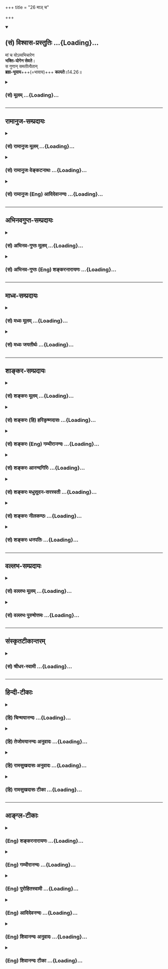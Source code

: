 +++
title = "26 माञ् च"

+++
<div class="js_include" newlevelforh1="2" title="(सं) विश्वास-प्रस्तुतिः" unfilled url="/mahAbhAratam/shlokashaH/06-bhIShma-parva/03-bhagavad-gItA-parva/saMskRtam/vishvAsa-prastutiH/14_guNa-traya-vibhAga-y/26_mA~n_cha.md">
<details open><summary><h2>(सं) विश्वास-प्रस्तुतिः ...{Loading}...</h2></summary>

मां च योऽव्यभिचारेण  
**भक्ति-योगेन सेवते**।  
स गुणान् समतीत्यैतान्  
**ब्रह्म-भूयाय**+++(=भावाय)+++ **कल्पते**॥14.26॥
</details>
</div>
<div class="js_include collapsed" newlevelforh1="3" title="(सं) मूलम्" unfilled url="/mahAbhAratam/shlokashaH/06-bhIShma-parva/03-bhagavad-gItA-parva/saMskRtam/mUlam/14_guNa-traya-vibhAga-y/26_mA~n_cha.md">
<details><summary><h3>(सं) मूलम् ...{Loading}...</h3></summary>

मां च योऽव्यभिचारेण भक्तियोगेन सेवते।  
स गुणान्समतीत्यैतान् ब्रह्मभूयाय कल्पते।।14.26।।
</details>
</div>


_________________
## रामानुज-सम्प्रदायः
<div class="js_include collapsed" newlevelforh1="3" title="(सं) रामानुजः मूलम्" unfilled url="/mahAbhAratam/shlokashaH/06-bhIShma-parva/03-bhagavad-gItA-parva/saMskRtam/rAmAnujaH/mUlam/14_guNa-traya-vibhAga-y/26_mA~n_cha.md">
<details><summary><h3>(सं) रामानुजः मूलम् ...{Loading}...</h3></summary>

।।14.26।। नान्यं गुणेभ्यः कर्तारम् (गीता 14।।19) इत्यादिना उक्तेन
प्रकृत्यात्मविवेकानुसंधानमात्रेण न गुणात्ययः संपत्स्यते; तस्य
अनादिकालप्रवृत्तविपरीतवासनाबाध्यत्वसंभवात्।।**मां** सत्यसंकल्पं
परमकारुणिकम् आश्रितवात्सल्यजलधिम् **अव्यभिचारेण** ऐकान्त्यविशिष्टेन
**भक्तियोगेन च यः सेवते; स एतान्** सत्त्वादीन् गुणान् दुरत्ययान्
**अतीत्य ब्रह्मभूयाय** ब्रह्मत्वाय **कल्पते** ब्रह्मभावयोग्यो भवति;
यथावस्थितम् आत्मानम् अमृतम् अव्ययं प्राप्नोति इत्यर्थः।

</details>
</div>
<div class="js_include collapsed" newlevelforh1="3" title="(सं) रामानुजः वेङ्कटनाथः" unfilled url="/mahAbhAratam/shlokashaH/06-bhIShma-parva/03-bhagavad-gItA-parva/saMskRtam/rAmAnujaH/venkaTanAthaH/14_guNa-traya-vibhAga-y/26_mA~n_cha.md">
<details><summary><h3>(सं) रामानुजः वेङ्कटनाथः ...{Loading}...</h3></summary>

  
  
।।14.26।। तत्रमां च इतिश्लोकेन पृथगुपायविधिशङ्काव्युदासायाह -- अथेति।
गुणात्ययहेतुषु अप्रधानकथनानन्तरमित्यर्थः। अत एव
हिप्रधानहेतुमाहेत्युक्तम्। नान्यमित्यादि दृष्टद्वारोपकारकाणां
प्रतिबन्धकभूयस्तया केवलानां न कार्यकरत्वमिति भावः। माम् इत्यनेन
वासनापर्यन्तानादिप्रतिबन्धकप्रशमनौपयिकगुणयोगविवक्षामाह --
सत्यसङ्कल्पमित्यादिना। पराभिध्यानात्तु तिरोहितं ततो ह्यस्य बन्धविपर्ययौ
\[ब्र.सू.3।2।5\] इति सूत्रोक्तेप्रकारेण
बन्धसङ्कल्पवत्तन्निवर्तनसङ्कल्पोऽपि परमात्मनो न प्रतिहन्येतेति भावः।
सत्यसङ्कल्पस्यापि समत्वादौदासीन्यपरिहाराय परमकारुणिकत्वोक्तिः। सदोषेषु
संसारिषु करुणायाः कोऽवकाशः इत्यत्राहआश्रितवात्सल्यजलधिमिति। एवं
निग्रहानुग्रहसाधारणस्य सत्यसङ्कल्पत्वस्य अनुग्रहप्रावण्यप्रदर्शनार्थं
कारुण्यवात्सल्यरूपगुणद्वयमुक्तम्। अव्यभिचारो देवतान्तरादिपरित्यागरूप
इत्यभिप्रायेणाहऐकान्त्यविशिष्टेनेति। भक्तियोगेन सह तदङ्गानां
पूर्वोक्तानां समुच्चयार्थश्चशब्दः। तैरपि परमात्मैव हि सेव्यते। एतान्
इत्यनेन गुणानां बन्धकत्वं पूर्वोक्तं परामृश्यत
इत्यभिप्रायेणाहदुरत्ययानिति। एतेनदैवी ह्येषा गुणमयी \[7।14\]
इत्यादिश्लोकोक्तमपि स्मारितम्। कल्पते इत्यनेनाभिप्रेतमाहब्रह्मभावयोग्यो
भवतीति। कोऽसौ जीवस्य ब्रह्मभावः का च तद्योग्यता
इत्यत्राहयथावस्थितमिति। ब्रह्मभूतः प्रसन्नात्मा \[18।54\] इत्यादिष्विव
अमृतत्वाव्ययत्वादिभिर्ब्रह्मसाम्यमेव श्रुत्यादिसिद्धमिह ब्रह्मभावः तच्च
ब्रह्मसमं रूपंजन्ममृत्युजरादुःखैर्विमुक्तोऽमृतमश्नुते \[14।20\]देहे
देहिनमव्ययम् \[14।5\] इत्यादिभिरिहैवोक्तम्। अनन्तरश्लोके
चअमृतस्याव्ययस्य च \[14।27\] इति विशेष्यत इति भावः।
साङ्गेनैकान्तिकभक्तियोगेन सेवितोऽहमेव मुमुक्षोर्मोक्षप्रद इत्युक्तं
भवति।  
  

</details>
</div>
<div class="js_include collapsed" newlevelforh1="3" title="(सं) रामानुजः (Eng) आदिदेवानन्दः" unfilled url="/mahAbhAratam/shlokashaH/06-bhIShma-parva/03-bhagavad-gItA-parva/saMskRtam/rAmAnujaH/english/AdidevAnandaH/14_guNa-traya-vibhAga-y/26_mA~n_cha.md">
<details><summary><h3>(सं) रामानुजः (Eng) आदिदेवानन्दः ...{Loading}...</h3></summary>

14.26 The state of transcendence of Gunas is not attained merely by reflecting on the difference between the Prakrti and the self as declared in the text such as, 'When the seer beholds no agent of action other than the Gunas, then he transcends the Gunas, for it is liable then to be sublated by contrary subtle impressions (Vasanas) which have continued from beginningless time. He who, with unswerving Bhakti Yoga,
namely, one-pointed Bhakti Yoga, serves Me of true-resolve, supremely compassionate and the ocean of parental affection for supplicants - such a man crosses over the Gunas of Sattva etc., which are otherwise invincible. He becomes worthy for brahmabhuya, the state of brahman i.e., he becomes alified for the state of brahman. The meaning is that he attains the self as It really is, immortal and immutable.

</details>
</div>


_________________
## अभिनवगुप्त-सम्प्रदायः
<div class="js_include collapsed" newlevelforh1="3" title="(सं) अभिनव-गुप्तः मूलम्" unfilled url="/mahAbhAratam/shlokashaH/06-bhIShma-parva/03-bhagavad-gItA-parva/saMskRtam/abhinava-guptaH/mUlam/14_guNa-traya-vibhAga-y/26_mA~n_cha.md">
<details><summary><h3>(सं) अभिनव-गुप्तः मूलम् ...{Loading}...</h3></summary>

।।14.26।। मां चेति। अनेन मूलभूतमुपायमुपदिशति। च शब्दोऽवधारणे -- यो मामेव
सेवते। अनेन फलादिसाकाङ्क्षो मामङ्गत्वेनाश्रयति; फलं प्रधानतया इति
निरस्तः। अत एव न अस्याव्यभिचारिणी भक्तिः फलं प्रति ह्यसौ आस्थावान् इति।
यस्तु फलं किंचिदपि अनभिलष्यन् किमेतदलीकमनुतिष्ठसि +++(;N किमिति तदलीक -- )+++
इति पर्यनुयुज्यमानोऽपि; निरन्तरभगवद्भक्तिवेधविद्रुतान्तःकरणतया
कण्टकितरोमवान् +++(S उत्कण्टकित -- )+++ ; वेपमानतनुः
विस्फारितनयनयुगलपरिवर्तमानसलिलसंपातः +++(;N विस्फारतरनयन -- )+++
तूष्णींभावेनैवोत्तरं प्रयच्छति; स एवाव्यभिचारिण्या भगवतो महेश्वरस्य
अग्रशक्त्या +++(N उग्रशक्त्या)+++ भक्त्या पवित्रीकृतो नान्य इति ज्ञेयम्।

</details>
</div>
<div class="js_include collapsed" newlevelforh1="3" title="(सं) अभिनव-गुप्तः (Eng) शङ्करनारायणः" unfilled url="/mahAbhAratam/shlokashaH/06-bhIShma-parva/03-bhagavad-gItA-parva/saMskRtam/abhinava-guptaH/english/shankaranArAyaNaH/14_guNa-traya-vibhAga-y/26_mA~n_cha.md">
<details><summary><h3>(सं) अभिनव-गुप्तः (Eng) शङ्करनारायणः ...{Loading}...</h3></summary>

14.26 Mam ca etc. By this \[verse the Lord\] teaches the basic means.
Here the word ca has been used in the sense of affirmation in exclusion
of all other things. \[So the meaning is\] : 'He, who serves Me
exclusively'. Hence, craving for fruits etc. \[of action\], whosoever
takes hold of that fruit as his principal aim, but Me (the Supreme) as a
subsidiary one-he is excluded by this interpretation. Because the
devotion of this person is not unfailing. For, he has consideration for
fruit \[alone\]. On the other hand, he who does not entertain any desire
for any fruit; who, even when estioned \[by somody as\] 'Why do you
under-take this desagreeable (foolish) act ;' would give reply by
silence alone, shedding tears that roll on his both the eyes wide open,
and having shake in body and bodily hair thrilled-\[all\] due to his
internal organ, agitated on account of being struck by the incessant
devotion towards the Bhagavat-it should be born in mind that this person
alone, not anybody else, in purified by the unfailing devotion which is
(nothing but) the foremost Energy (Grace) of the Bhagavat, the Supreme
Lord.

</details>
</div>


_________________
## माध्व-सम्प्रदायः
<div class="js_include collapsed" newlevelforh1="3" title="(सं) मध्वः मूलम्" unfilled url="/mahAbhAratam/shlokashaH/06-bhIShma-parva/03-bhagavad-gItA-parva/saMskRtam/madhvaH/mUlam/14_guNa-traya-vibhAga-y/26_mA~n_cha.md">
<details><summary><h3>(सं) मध्वः मूलम् ...{Loading}...</h3></summary>

।।14.26।। ब्रह्मवत्प्रकृतिवद्भगवत्प्रियत्वं ब्रह्मभूयम्। न तु
तावत्प्रियत्वं; किन्तु प्रियत्वमात्रम्। बद्धा वापि तु मुक्ता वा न
रमावत्प्रिया हरेः इति पाद्मे। भूयाय भवाय।

</details>
</div>
<div class="js_include collapsed" newlevelforh1="3" title="(सं) मध्वः जयतीर्थः" unfilled url="/mahAbhAratam/shlokashaH/06-bhIShma-parva/03-bhagavad-gItA-parva/saMskRtam/madhvaH/jayatIrthaH/14_guNa-traya-vibhAga-y/26_mA~n_cha.md">
<details><summary><h3>(सं) मध्वः जयतीर्थः ...{Loading}...</h3></summary>

।।14.26।। ब्रह्मभूयाय इत्यस्य परब्रह्मत्वायेति व्याख्यानं
प्रमाणविरुद्धमिति भावेनान्यथा व्याचष्टे -- **ब्रह्मवदि**ति। नात्र
ब्रह्मशब्दं परं ब्रह्म; किन्तुमम योनिर्महद्ब्रह्म \[14।3\] इति प्रकृता
प्रकृतिरेवब्रह्मणो हि प्रतिष्ठाऽहं \[13।27\] इत्युत्तरवाक्यात्। तद्भूयं
च न तादात्म्यं; किन्तु तद्वद्भगवत्प्रियत्वमेव अन्यस्यान्यभावायोगादिति
भावः। तत्किं यावत्प्रकृतेर्भगवत्प्रियत्वं तावद्गुणातीतस्येत्यतः
सप्रमाणमाह -- **न त्वि**ति। तत्किं भूयशब्दः प्रियत्ववाची येनैवं
व्याख्यायते इत्यत आह -- **भूयाये**ति। भुवो भाव इति वचनाद्भावो भवनं
भूयशब्दार्थः। ब्रह्मवद्भावो ब्रह्मभूयम्। वदः सुपि \[अष्टा.3।1।106\] इति
सुबन्तमात्रस्योपपदस्यानुवृत्तेः। वत्यर्थस्य च वृत्तावन्तर्भावात्।
मयूरव्यंसकादिवत्। वत्यर्थश्च प्रियत्वमिति तदुक्तमिति भावः।

</details>
</div>


_________________
## शाङ्कर-सम्प्रदायः
<div class="js_include collapsed" newlevelforh1="3" title="(सं) शङ्करः मूलम्" unfilled url="/mahAbhAratam/shlokashaH/06-bhIShma-parva/03-bhagavad-gItA-parva/saMskRtam/shankaraH/mUlam/14_guNa-traya-vibhAga-y/26_mA~n_cha.md">
<details><summary><h3>(सं) शङ्करः मूलम् ...{Loading}...</h3></summary>

।।14.26।। --,**मां च** ईश्वरं नारायणं सर्वभूतहृदयाश्रितं **यो** यतिः
कर्मी वा **अव्यभिचारेण** न कदाचित् यो व्यभिचरति **भक्तियोगेन** भजनं
भक्तिः सैव योगः तेन भक्तियोगेन **सेवते; सः गुणान् समतीत्य एतान्**
यथोक्तान् **ब्रह्मभूयाय;** भवनं भूयः; ब्रह्मभूयाय ब्रह्मभवनाय मोक्षाय
**कल्पते** समर्थो भवति इत्यर्थः।। कुत एतदिति उच्यते --,

</details>
</div>
<div class="js_include collapsed" newlevelforh1="3" title="(सं) शङ्करः (हि) हरिकृष्णदासः" unfilled url="/mahAbhAratam/shlokashaH/06-bhIShma-parva/03-bhagavad-gItA-parva/saMskRtam/shankaraH/hindI/harikRShNadAsaH/14_guNa-traya-vibhAga-y/26_mA~n_cha.md">
<details><summary><h3>(सं) शङ्करः (हि) हरिकृष्णदासः ...{Loading}...</h3></summary>

।।14.26।। मनुष्य इन तीनों गुणोंसे किस प्रकार अतीत होता है इस प्रश्नका
उत्तर अब देते हैं --, जो संन्यासी या कर्मयोगी सब भूतोंके हृदयमें स्थित
मुझ परमेश्वर नारायणको; कभी व्यभिचरित ( विचलित ) न होनेवाले अव्यभिचारी
भक्तियोगद्वारा सेवन करता है -- भजनका नाम भक्ति है; वही योग है; उस
भक्तियोगके द्वारा जो मेरी सेवा करता है -- वह इन ऊपर कहे हुए गुणोंको
अतिक्रमण करके ब्रह्मलोकको पानेके लिये; अर्थात् मोक्ष प्राप्त करनेके लिये
योग्य समझा जाता है; अर्थात् ( मोक्ष प्राप्त करनेमें ) समर्थ होता है।

</details>
</div>
<div class="js_include collapsed" newlevelforh1="3" title="(सं) शङ्करः (Eng) गम्भीरानन्दः" unfilled url="/mahAbhAratam/shlokashaH/06-bhIShma-parva/03-bhagavad-gItA-parva/saMskRtam/shankaraH/english/gambhIrAnandaH/14_guNa-traya-vibhAga-y/26_mA~n_cha.md">
<details><summary><h3>(सं) शङ्करः (Eng) गम्भीरानन्दः ...{Loading}...</h3></summary>

14.26 And he-be he a monk or a man of action (rites and duties)-, yah,
who; sevate, serves; mam, Me, God, Narayana residing in the hearts of
all beings; avyabhicarena, through the unswerving-that which never
wavers-; bhakti-yogena, Yoga of Devotion-devotion \[Bhakti (devotion),
supreme Love, through which one becomes united (with God) is yoga.\]
itself being the Yoga-; sah, he; samatitya, having transcended; etan,
these; gunan, alities as described; kalpate, alifies, i.e. becomes fit;
brahma-bhuyaya,-bhuyah is the same as bhavanam-, for becoming Brahman,
for Liberation. How this is so is being stated:

</details>
</div>
<div class="js_include collapsed" newlevelforh1="3" title="(सं) शङ्करः आनन्दगिरिः" unfilled url="/mahAbhAratam/shlokashaH/06-bhIShma-parva/03-bhagavad-gItA-parva/saMskRtam/shankaraH/AnandagiriH/14_guNa-traya-vibhAga-y/26_mA~n_cha.md">
<details><summary><h3>(सं) शङ्करः आनन्दगिरिः ...{Loading}...</h3></summary>

।।14.26।। प्रश्नद्वयमेवं परिहृत्य तृतीयं प्रश्नं परिहरति -- **अधुनेति।**
मच्छब्दस्य संसारिविषयत्वं व्यावर्तयति -- **ईश्वरमिति।** तत्रैव
नारायणशब्दान्मूर्तिभेदो व्यावर्त्यते। तस्य ताटस्थ्यं व्यवच्छिनत्ति --
**सर्वेति।** मुख्यामुख्याधिकारिभेदेन विकल्पः। भक्तियोगस्य यादृच्छिकत्वं
व्यवच्छेत्तुमव्यभिचारेणेत्युक्तम्। तद्व्याचष्टे -- **नेति।** भजनं
परमप्रेमा स एव युज्यतेऽनेनेति योगः। सेवते पराक्चित्ततां विना
सदानुसंदधातीत्यर्थः। स भगवदनुकृतसम्यग्धीसंपन्नो
विद्वाञ्जीवन्नेवेत्यर्थः।

</details>
</div>
<div class="js_include collapsed" newlevelforh1="3" title="(सं) शङ्करः मधुसूदन-सरस्वती" unfilled url="/mahAbhAratam/shlokashaH/06-bhIShma-parva/03-bhagavad-gItA-parva/saMskRtam/shankaraH/madhusUdana-sarasvatI/14_guNa-traya-vibhAga-y/26_mA~n_cha.md">
<details><summary><h3>(सं) शङ्करः मधुसूदन-सरस्वती ...{Loading}...</h3></summary>

।।14.26।। अधुना कथमेतान्गुणानतिवर्तत इति तृतीयप्रश्नस्य प्रतिवचनमाह --
चस्त्वर्थः। मामेवेश्वरं नारायणं सर्वभूतान्तर्यामिणं मायया
क्षेत्रज्ञतामागतं परमानन्दघनं भगवन्तं वासुदेवमव्यभिचारेण परमप्रेमलक्षणेन
भक्तियोगेन द्वादशाध्यायोक्तेन यः सेवते सदा चिन्तयति स मद्भक्त एतान्
प्रागुक्तान् गुणान् समतीत्य,सम्यगतिक्रम्य द्वैतदर्शनेन बाधित्वा
ब्रह्मभूयाय ब्रह्मभवनाय मोक्षाय कल्पते समर्थो भवति। सर्वदा
भगवच्चिन्तनमेव गुणातीतत्वोपाय इत्यर्थः।

</details>
</div>
<div class="js_include collapsed" newlevelforh1="3" title="(सं) शङ्करः नीलकण्ठः" unfilled url="/mahAbhAratam/shlokashaH/06-bhIShma-parva/03-bhagavad-gItA-parva/saMskRtam/shankaraH/nIlakaNThaH/14_guNa-traya-vibhAga-y/26_mA~n_cha.md">
<details><summary><h3>(सं) शङ्करः नीलकण्ठः ...{Loading}...</h3></summary>

।।14.26।। अथ कथं त्रीन्गुणानतिवर्तत इत्यस्योत्तरं विवक्षन् साधनभूतासु
तिसृषु भूमिषु तृतीयां तनुमानसामाह -- **मां चेति।** यश्च साधको मां
प्रत्यगात्मानम्। चकारस्त्वर्थे पूर्वभूमिस्थापेक्षयास्य वैलक्षण्यं
द्योतयति। अव्यभिचारेण वृत्त्यन्तरानन्तरितेन भक्तियोगेन मयि भगवति
तैलधारावदविच्छिन्नवृत्तिप्रवाहिमनःप्रणिधानरूपेण,योगेन सेवते ध्यायति स
एवं सूक्ष्मीकृतचित्त एतान् गुणान् समतीत्य ध्यानपरिपाकान्ते सत्त्वमपि
बाधित्वा ब्रह्मभूयाय ब्रह्मभावाय कल्पते योग्यो भवति। भुवो भावे इति
भवतेर्भावे क्यप्।

</details>
</div>
<div class="js_include collapsed" newlevelforh1="3" title="(सं) शङ्करः धनपतिः" unfilled url="/mahAbhAratam/shlokashaH/06-bhIShma-parva/03-bhagavad-gItA-parva/saMskRtam/shankaraH/dhanapatiH/14_guNa-traya-vibhAga-y/26_mA~n_cha.md">
<details><summary><h3>(सं) शङ्करः धनपतिः ...{Loading}...</h3></summary>

।।14.26।। प्रस्नद्वयं समाधायेदानीं कथमेतान् त्रीन् गुणानतिवर्तते इति
तृतीयप्रश्नस्य प्रतिवचनमाह -- मामिति। चः पूर्वोक्तगुणातीतलक्षणस्य
मुमुक्षुणा प्रयत्नसाध्यस्य समुच्चयार्थः। मामीश्वरं नारायणं
सर्वभूतहृदयाश्रितं यो यतिः कर्मी वाऽव्यभिचारेण व्यभिचारशून्येन निष्कामेण
परमप्रेमलक्षणेन भजनं भक्तिः सैव यज्यतेऽनेनेति योगः तेन भक्तियोगेन
तत्त्वज्ञानोत्पादकेन सेवते विषयचिन्तां विहाय सदानुसंदधाति स
भगवदनुग्रहकृतसभ्यज्ञानसंपन्नो जीवन्नेवैतान्गुणान्यथोक्तान्समतीत्य
सभ्यगतिक्रम्य ब्रह्मभूयाय ब्रह्मभवनाय मोक्षाय कल्पते समर्थो भवतीत्यर्थः।

</details>
</div>


_________________
## वल्लभ-सम्प्रदायः
<div class="js_include collapsed" newlevelforh1="3" title="(सं) वल्लभः मूलम्" unfilled url="/mahAbhAratam/shlokashaH/06-bhIShma-parva/03-bhagavad-gItA-parva/saMskRtam/vallabhaH/mUlam/14_guNa-traya-vibhAga-y/26_mA~n_cha.md">
<details><summary><h3>(सं) वल्लभः मूलम् ...{Loading}...</h3></summary>

।।14.26।। किञ्च भक्तिमार्गीयस्य गुणातीतत्वं केवलगुणातीतभगवद्भक्त्येति
तथाह -- मां चेति। मां पुरुषोत्तमं अव्यभिचारेण सर्वात्मना ऐकान्तिकेन
भक्तियोगेन स्नेहयोगेन सेवते; स गुणानेतानतीत्य
ब्रह्मभूयायाक्षरब्रह्मभावाय कल्पते। एतेन अव्यभिचारिभक्तिमर्यादया
सेवतामपि ब्रह्मात्मप्राप्तिरुक्तानुषङ्गिकी अव्यभिचारिभक्तियोगोक्तिः। यथा
च श्रुतौ -- यो वै स्वां देवतामतियजते प्रस्थायै देवतायै च्यवते न
परीप्राप्नोति स पापीयान्भवति तमेवैकं जानथात्मानं अन्या वाचो विमुञ्चथ
अमृतस्यैष सेतुः \[मुं.उ.2।2।5\] इति। अत्रात्मत्वेन ज्ञानं
स्नेहभक्तिविषयत्वेन एवकारेण व्यभिचारिणीभक्तिव्यावृत्तिरनूद्यते
अयमेवामृतस्य त्रिगुणात्मकरूपमोक्षस्य सेतुरित्यर्थः।

</details>
</div>
<div class="js_include collapsed" newlevelforh1="3" title="(सं) वल्लभः पुरुषोत्तमः" unfilled url="/mahAbhAratam/shlokashaH/06-bhIShma-parva/03-bhagavad-gItA-parva/saMskRtam/vallabhaH/puruShottamaH/14_guNa-traya-vibhAga-y/26_mA~n_cha.md">
<details><summary><h3>(सं) वल्लभः पुरुषोत्तमः ...{Loading}...</h3></summary>

  
  
।।14.26।। कथं गुणानतिवर्त्तते इत्यत्रोत्तरमाह -- मां चेति। चस्त्वर्थे।
मां मदर्थे अव्यभिचारेण अनन्यात्मकेन भक्तियोगेन यः सेवते; स एतान् गुणान्
समतीत्य सम्यगतिक्रम्य ब्रह्मभूयाय ब्रह्मभावाय कल्पते समर्थो भवति।  
  

</details>
</div>


_________________
## संस्कृतटीकान्तरम्
<div class="js_include collapsed" newlevelforh1="3" title="(सं) श्रीधर-स्वामी" unfilled url="/mahAbhAratam/shlokashaH/06-bhIShma-parva/03-bhagavad-gItA-parva/saMskRtam/shrIdhara-svAmI/14_guNa-traya-vibhAga-y/26_mA~n_cha.md">
<details><summary><h3>(सं) श्रीधर-स्वामी ...{Loading}...</h3></summary>

।।14.26।। कथं चैतांस्त्रीन्गुणानतिवर्तत इत्यस्य प्रश्नस्योत्तरमाह **--
मांचेति।** चशब्दोऽवधारणार्थः। मामेव परमेश्वरं
श्रीनारायणमव्यभिचारेणैकान्तभक्तियोगेन यः सेवते स एतान्गुणान्समतीत्य
सम्यगतिक्रम्य ब्रह्मभूयाय ब्रह्मभावाय मोक्षाय कल्पते योग्यो भवति।

</details>
</div>


_________________
## हिन्दी-टीकाः
<div class="js_include collapsed" newlevelforh1="3" title="(हि) चिन्मयानन्दः" unfilled url="/mahAbhAratam/shlokashaH/06-bhIShma-parva/03-bhagavad-gItA-parva/hindI/chinmayAnandaH/14_guNa-traya-vibhAga-y/26_mA~n_cha.md">
<details><summary><h3>(हि) चिन्मयानन्दः ...{Loading}...</h3></summary>

।।14.26।। धर्म का व्यावहारिक शास्त्रीय ग्रंथ होने के कारण गीता में केवल
सिद्धान्तों का प्रतिपादन नहीं किया गया है। इसमें प्रत्येक सिद्धान्त के
विवेचन के पश्चात् उस साधन का वर्णन किया गया है; जिसके अभ्यास से एक साधक
सिद्धावस्था को प्राप्त हो सकता है। जो अव्यभिचारी भक्तियोग से मेरी सेवा
करता है ईश्वर से परम प्रीति भक्ति कहलाती है। प्रिय वस्तु में हमारा मन
सहजता से रमता है। हमारा सम्पूर्ण स्वभाव हमारे विचारों से पोषित होता है।
यथा विचार तथा मन; यह नियम है। इसलिये एकाग्र चित्त से आत्मा के
अनन्तस्वरूप का चिन्तन करने से परिच्छिन्न नश्वर अहंकार की समाप्ति और
स्वस्वरूप में स्थिति हो जाती है। यह सत्य है कि परमात्मा का अखण्ड चिन्तन
एक समान निष्ठा एवं प्रखरता के साथ संभव नहीं होता है। जिस स्थिति में आज
हम अपने को पाते हैं; उसमें यह सार्मथ्य नहीं है कि मन को दीर्घकाल तक
ध्यानाभ्यास में स्थिर कर सकें। साधकों की इस अक्षमता को जानते हुये भगवान्
एक उपाय बताते हैं; जिसके द्वारा हम दीर्घकाल तक ईश्वर का स्मरण बनाये रख
सकते हैं। और वह उपाय है सेवा। तृतीय अध्याय में यह वर्णन किया जा चुका है
कि ईश्वरार्पण की भावना से किए गए सेवा कर्म ईश्वर की पूजा (यज्ञ) बन जाते
हैं। इससे स्पष्ट होता है कि केवल मूर्तिपूजा; या भजन ही पर्याप्त नहीं है।
गीताचार्य की अपने भक्तों से यह अपेक्षा है कि वे अपने धर्म को केव्ाल पूजा
के कमरे या मन्दिरों में ही सीमित न रखें। उन्हें चाहिये कि वे अपने दैनिक
जीवन; कार्य क्षेत्र और लोगों के साथ व्यवहार में भी धर्म का अनुसरण
करें। अखण्ड ईश्वर स्मरण तथा सेवासाधना मन के विक्षेपों को दूर करके उसे
ध्यान की सूक्ष्मतर साधना के योग्य बना देती है। तमस और रजस की मात्रा घटती
जाती है और उसी अनुपात में सत्त्वगुण प्रवृद्ध होता जाता है। ऐसा सत्त्वगुण
प्रधान साधक ध्यान की साधना के योग्य बन जाता है। ऐसे साधक से आत्मानुभूति
दूर नहीं रहती। उत्तम अधिकारी ब्रह्मस्वरूप का अनुभव कर स्वयं ब्रह्म बन
जाता है। जैसे स्वप्नद्रष्टा जागने पर स्वयं ही जाग्रत पुरुष बनता है। यह
साधक स्वयं ब्रह्म कैसे बनता बनता है सुनो

</details>
</div>
<div class="js_include collapsed" newlevelforh1="3" title="(हि) तेजोमयानन्दः अनुवादः" unfilled url="/mahAbhAratam/shlokashaH/06-bhIShma-parva/03-bhagavad-gItA-parva/hindI/tejomayAnandaH/anuvAdaH/14_guNa-traya-vibhAga-y/26_mA~n_cha.md">
<details><summary><h3>(हि) तेजोमयानन्दः अनुवादः ...{Loading}...</h3></summary>

।।14.26।। जो पुरुष अव्यभिचारी भक्तियोग के द्वारा मेरी सेवा अर्थात्
उपासना करता है, वह इन तीनों गुणों के अतीत होकर ब्रह्म बनने के लिये योग्य
हो जाता है।।

</details>
</div>
<div class="js_include collapsed" newlevelforh1="3" title="(हि) रामसुखदासः अनुवादः" unfilled url="/mahAbhAratam/shlokashaH/06-bhIShma-parva/03-bhagavad-gItA-parva/hindI/rAmasukhadAsaH/anuvAdaH/14_guNa-traya-vibhAga-y/26_mA~n_cha.md">
<details><summary><h3>(हि) रामसुखदासः अनुवादः ...{Loading}...</h3></summary>

।।14.26।। जो मनुष्य अव्यभिचारी भक्तियोगके द्वारा मेरा सेवन करता है, वह इन
गुणोंका अतिक्रमण करके ब्रह्मप्राप्तिका पात्र हो जाता है।

</details>
</div>
<div class="js_include collapsed" newlevelforh1="3" title="(हि) रामसुखदासः टीका" unfilled url="/mahAbhAratam/shlokashaH/06-bhIShma-parva/03-bhagavad-gItA-parva/hindI/rAmasukhadAsaH/TIkA/14_guNa-traya-vibhAga-y/26_mA~n_cha.md">
<details><summary><h3>(हि) रामसुखदासः टीका ...{Loading}...</h3></summary>

।।14.26।।***व्याख्या --***  \[यद्यपि भगवान्ने इसी अध्यायके
उन्नीसवेंबीसवें श्लोकोंमें गुणोंका अतिक्रमण करनेका उपाय बता दिया था;
तथापि अर्जुनने इक्कीसवें श्लोकमें गुणातीत होनेका उपाय पूछ लिया। इससे यह
मालूम होता है कि अर्जुन उस उपायके सिवाय गुणातीत होनेके लिये दूसरा कोई
उपाय जानना चाहते हैं। अतः अर्जुनको भक्तिका अधिकारी समझकर भगवान् उनको
गुणातीत होनेका उपाय भक्ति बताते हैं। \]**मां च योऽव्यभिचारेण भक्तियोगेन
सेवते --** इन पदोंमें उपासक; उपास्य और उपासना -- ये तीनों आ गये हैं
अर्थात् **यः** पदसे उपासक; **माम्** पदसे उपास्य और **अव्यभिचारेण
भक्तियोगेन सेवते** पदोंसे उपासना आ गयी है।**अव्यभिचारेण** पदका तात्पर्य
है कि दूसरे किसीका भी सहारा न हो। सांसारिक सहारा तो दूर रहा; ज्ञानयोग;
कर्मयोग आदि योगों(साधनों) का भी सहारा न हो और **भक्तियोगेन** पदका
तात्पर्य है कि केवल भगवान्का ही सहारा हो; आश्रय हो; आशा हो; बल हो;
विश्वास हो। इस तरह **अव्यभिचारेण** पदसे दूसरोंका आश्रय लेनेका निषेध करके
**भक्तियोगेन** पदसे केवल भगवान्का ही आश्रय लेनेकी बात कही गयी
है।**सेवते** पदका तात्पर्य है कि अव्यभिचारी भक्तियोगके द्वारा भगवान्का
भजन करे; उनकी उपासना करे; उनके शरण हो जाय; उनके अनुकूल चले।**स
गुणान्समतीत्यैतान् --** जो अनन्यभावसे केवल भगवान्के ही शरण हो जाता है;
उसको गुणोंका अतिक्रमण करना नहीं पड़ता; प्रत्युत भगवान्की कृपासे उसके
द्वारा स्वतः गुणोंका अतिक्रमण हो जाता है (गीता 12। 67)।**ब्रह्मभूयाय
कल्पते --** वह गुणोंका अतिक्रमण करके ब्रह्मप्राप्तिका पात्र (अधिकारी) हो
जाता है। भगवान्ने जब यहाँ भक्तिकी बात बतायी है; तो फिर भगवान्को यहाँ
ब्रह्मप्राप्तिकी बात न कहकर अपनी प्राप्तिकी बात बतानी चाहिये थी। परन्तु
यहाँ ब्रह्मप्राप्तिकी बात बतानेका तात्पर्य यह है कि अर्जुनने गुणातीत
होने(निर्गुण ब्रह्मकी प्राप्ति) का उपाय पूछा था। इसलिये भगवान्ने अपनी
भक्तिको; ब्रह्मप्राप्तिका उपाय बताया। दूसरी बात; शास्त्रोंमें कहा गया है
कि भगवान्की उपासना करनेवालेको ज्ञानकी भूमिकाओंकी सिद्धिके लिये दूसरा कोई
साधन; प्रयत्न नहीं करना पड़ता; प्रत्युत उसके लिये ज्ञानकी भूमिकाएँ
अपनेआप सिद्ध हो जाती हैं। उसी बातको लक्ष्य करके भगवान् यहाँ कह रहे हैं
कि अव्यभिचारी भक्तियोगसे मेरा सेवन करनेवालेको ब्रह्मप्राप्तिका पात्र
बननेके लिये दूसरा कोई साधन नहीं करना पड़ता; प्रत्युत वह अपनेआप
ब्रह्मप्राप्तिका पात्र हो जाता है। परन्तु वह भक्त ब्रह्मप्राप्तिमें
सन्तोष नहीं करता। उसका तो यही भाव रहता है कि भगवान् कैसे प्रसन्न हों
भगवान्की प्रसन्नतामें ही उसकी प्रसन्नता होती है। तात्पर्य यह निकला कि जो
केवल भगवान्के ही परायण है; भगवान्में ही आकृष्ट है; उसके लिये
ब्रह्मप्राप्ति स्वतःसिद्ध है। हाँ; वह ब्रह्मप्राप्तिको महत्त्व दे अथवा न
दे -- यह बात दूसरी है; पर वह ब्रह्मप्राप्तिका अधिकारी स्वतः हो जाता
है। तीसरी बात; जिस तत्त्वकी प्राप्ति ज्ञानयोग; कर्मयोग आदि साधनोंसे होती
है; उसी तत्त्वकी प्राप्ति भक्तिसे भी होती है। साधनोंमें भेद होनेपर भी उस
तत्त्वकी प्राप्तिमें कोई भेद नहीं होता।***सम्बन्ध --***  उपासना तो करे
भगवान्की और पात्र बन जाय ब्रह्मप्राप्तिका -- यह कैसे इसका उत्तर आगेके
श्लोकमें देते हैं।

</details>
</div>


_________________
## आङ्ग्ल-टीकाः
<div class="js_include collapsed" newlevelforh1="3" title="(Eng) शङ्करनारायणः" unfilled url="/mahAbhAratam/shlokashaH/06-bhIShma-parva/03-bhagavad-gItA-parva/english/shankaranArAyaNaH/14_guNa-traya-vibhAga-y/26_mA~n_cha.md">
<details><summary><h3>(Eng) शङ्करनारायणः ...{Loading}...</h3></summary>

14.26. Whosoever serves Me alone with an unfailing devotion-Yoga, he,
transcending these Strands, turns to be the Brahman.

</details>
</div>
<div class="js_include collapsed" newlevelforh1="3" title="(Eng) गम्भीरानन्दः" unfilled url="/mahAbhAratam/shlokashaH/06-bhIShma-parva/03-bhagavad-gItA-parva/english/gambhIrAnandaH/14_guNa-traya-vibhAga-y/26_mA~n_cha.md">
<details><summary><h3>(Eng) गम्भीरानन्दः ...{Loading}...</h3></summary>

14.26 And he who serves Me through the unswerving Yoga of Devotion, he,
having gone beyond these alities, alifies for becoming Brahman.

</details>
</div>
<div class="js_include collapsed" newlevelforh1="3" title="(Eng) पुरोहितस्वामी" unfilled url="/mahAbhAratam/shlokashaH/06-bhIShma-parva/03-bhagavad-gItA-parva/english/purohitasvAmI/14_guNa-traya-vibhAga-y/26_mA~n_cha.md">
<details><summary><h3>(Eng) पुरोहितस्वामी ...{Loading}...</h3></summary>

14.26 And he who serves Me and only Me, with unfaltering devotion, shall overcome the Qualities, and become One with the Eternal.

</details>
</div>
<div class="js_include collapsed" newlevelforh1="3" title="(Eng) आदिदेवनन्दः" unfilled url="/mahAbhAratam/shlokashaH/06-bhIShma-parva/03-bhagavad-gItA-parva/english/AdidevanandaH/14_guNa-traya-vibhAga-y/26_mA~n_cha.md">
<details><summary><h3>(Eng) आदिदेवनन्दः ...{Loading}...</h3></summary>

14.26 And he who, with unswerving Bhakti Yoga, serves Me, he, crossing beyond the Gunas, becomes fit for the state of Brahman.

</details>
</div>
<div class="js_include collapsed" newlevelforh1="3" title="(Eng) शिवानन्दः अनुवादः" unfilled url="/mahAbhAratam/shlokashaH/06-bhIShma-parva/03-bhagavad-gItA-parva/english/shivAnandaH/anuvAdaH/14_guNa-traya-vibhAga-y/26_mA~n_cha.md">
<details><summary><h3>(Eng) शिवानन्दः अनुवादः ...{Loading}...</h3></summary>

14.26 And he who serves Me with unswerving devotion, he, crossing beyond the alities, is fit for becoming Brahman.

</details>
</div>
<div class="js_include collapsed" newlevelforh1="3" title="(Eng) शिवानन्दः टीका" unfilled url="/mahAbhAratam/shlokashaH/06-bhIShma-parva/03-bhagavad-gItA-parva/english/shivAnandaH/TIkA/14_guNa-traya-vibhAga-y/26_mA~n_cha.md">
<details><summary><h3>(Eng) शिवानन्दः टीका ...{Loading}...</h3></summary>

14.26 माम् Me; च and; यः who; अव्यभिचारेण unswerving; भक्तियोगेन with devotion; सेवते serves; सः he; गुणान् Gunas; समतीत्य crossing beyond;
एतान् these; ब्रह्मभूयाय for becoming Brahman; कल्पते is fit.Commentary A Sannyasi or even a Karma Yogi who serves Him (the Isvara; Narayana Who abides in the hearts of all beings) with unswerving devotion; is endowed with the knowledge of the Self. He then goes beyond the three alities and becomes fit to become Brahman; for attaining liberation or release from birth and death.He attains to the knowledge of the Self through the grace and mercy of the Lord. To these everharmonious devotees worshipping Me in love; I give the Yoga of discrimination by which they come unto Me. Out of pure compassion for them; dwelling within their Self; I destroy the ignorancorn darkness by the shining lamp of wisdom.
(Chapter X. 10 and 11)Avyabhicharini Bhakti The devotee constantly meditates on the Lord. He has exclusive devotion to the Lord alone. He has no other thought save that of his Lord. His mind is filled with the thoughts of the Lord. His thoughts flow towards the Lord like the continuous flow of oil from one vessel to another. There is Sajatiya Vritti Pravaha; i.e.; unbroken flow of the one thought of God. There is total abandonment of thoughts of sensual objects. Constant thinking of God is the sure means for crossing beyond the three alities of Nature.

</details>
</div>
